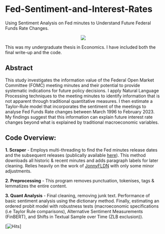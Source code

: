 # Fed-Sentiment-and-Interest-Rates
Using Sentiment Analysis on Fed minutes to Understand Future Federal Funds Rate Changes. 

<p align="center">
  <img src="https://github.com/CSomers3/Fed-Sentiment-and-Interest-Rates/assets/88598207/aa932fd7-1ebc-44d0-9423-7ff030cb4aa6" />
</p>

This was my undergraduate thesis in Economics. I have included both the final write-up and the code.

## Abstract

This study investigates the information value of the Federal Open Market Committee (FOMC)
meeting minutes and their potential to provide systematic indications for future policy decisions.
I apply Natural Language Processing techniques to the meeting minutes to identify information
that is not apparent through traditional quantitative measures. I then estimate a Taylor-Rule
model that incorporates the sentiment of the meetings to analyse Fed Funds Rate changes
between March 1996 to February 2023. My findings suggest that this information can explain
future interest rate changes beyond what is explained by traditional macroeconomic variables. 

## Code Overview:

**1. Scraper** - Employs multi-threading to find the Fed minutes release dates and the subsequent releases (publically available [here](https://www.federalreserve.gov/monetarypolicy/fomc_historical_year.htm)). This method downloads all historic & recent minutes and adds paragraph labels for later cleaning. Relies heavily on the work of [JonnyFLDN](https://github.com/JonnyFLDN) with only some minor adjustments.

**2. Preprocessing** - This program removes punctuation, tokenises, tags & lemmatizes the entire content. 

**3. Quant Analysis** - Final cleaning, removing junk text. Performance of basic sentiment analysis using the dictionary method. Finally, estimating an ordered probit model with robustness tests (macroeconomic specifications (i.e Taylor Rule comparisons), Alternative Sentiment Measurements (FinBERT), and Shifts in Textual Sample over Time (ZLB exclusion)). 


[![Hits](https://hits.seeyoufarm.com/api/count/incr/badge.svg?url=https%3A%2F%2Fgithub.com%2FCSomers3%2FFed-Sentiment-and-Interest-Rates&count_bg=%23000000&title_bg=%23828282&icon=riseup.svg&icon_color=%23000000&title=Views&edge_flat=false)]
